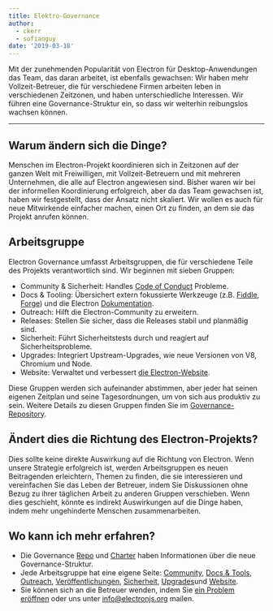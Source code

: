 ```yaml
---
title: Elektro-Governance
author:
  - ckerr
  - sofianguy
date: '2019-03-18'
---
```


Mit der zunehmenden Popularität von Electron für Desktop-Anwendungen das Team, das daran arbeitet, ist ebenfalls gewachsen: Wir haben mehr Vollzeit-Betreuer, die für verschiedene Firmen arbeiten leben in verschiedenen Zeitzonen, und haben unterschiedliche Interessen. Wir führen eine Governance-Struktur ein, so dass wir weiterhin reibungslos wachsen können.

---

## Warum ändern sich die Dinge?

Menschen im Electron-Projekt koordinieren sich in Zeitzonen auf der ganzen Welt mit Freiwilligen, mit Vollzeit-Betreuern und mit mehreren Unternehmen, die alle auf Electron angewiesen sind. Bisher waren wir bei der informellen Koordinierung erfolgreich, aber da das Team gewachsen ist, haben wir festgestellt, dass der Ansatz nicht skaliert. Wir wollen es auch für neue Mitwirkende einfacher machen, einen Ort zu finden, an dem sie das Projekt anrufen können.

## Arbeitsgruppe

Electron Governance umfasst Arbeitsgruppen, die für verschiedene Teile des Projekts verantwortlich sind. Wir beginnen mit sieben Gruppen:
 * Community & Sicherheit: Handles [Code of Conduct](https://github.com/electron/governance/blob/master/CODE_OF_CONDUCT.md) Probleme.
 * Docs & Tooling: Übersichert extern fokussierte Werkzeuge (z.B. [Fiddle](https://electronjs.org/fiddle), [Forge](https://electronforge.io/)) und die Electron [Dokumentation](https://electronjs.org/docs).
 * Outreach: Hilft die Electron-Community zu erweitern.
 * Releases: Stellen Sie sicher, dass die Releases stabil und planmäßig sind.
 * Sicherheit: Führt Sicherheitstests durch und reagiert auf Sicherheitsprobleme.
 * Upgrades: Integriert Upstream-Upgrades, wie neue Versionen von V8, Chromium und Node.
 * Website: Verwaltet und verbessert [die Electron-Website](https://electronjs.org/).

Diese Gruppen werden sich aufeinander abstimmen, aber jeder hat seinen eigenen Zeitplan und seine Tagesordnungen, um von sich aus produktiv zu sein. Weitere Details zu diesen Gruppen finden Sie im [Governance-Repository](https://github.com/electron/governance/blob/master/README.md).

## Ändert dies die Richtung des Electron-Projekts?

Dies sollte keine direkte Auswirkung auf die Richtung von Electron. Wenn unsere Strategie erfolgreich ist, werden Arbeitsgruppen es neuen Beitragenden erleichtern, Themen zu finden, die sie interessieren und vereinfachen Sie das Leben der Betreuer, indem Sie Diskussionen ohne Bezug zu ihrer täglichen Arbeit zu anderen Gruppen verschieben. Wenn dies geschieht, könnte es indirekt Auswirkungen auf die Dinge haben, indem mehr ungehinderte Menschen zusammenarbeiten.

## Wo kann ich mehr erfahren?

 * Die Governance [Repo](https://github.com/electron/governance/) und [Charter](https://github.com/electron/governance/tree/master/charter) haben Informationen über die neue Governance-Struktur.
 * Jede Arbeitsgruppe hat eine eigene Seite: [Community](https://github.com/electron/governance/tree/master/wg-community-safety), [Docs & Tools](https://github.com/electron/governance/tree/master/wg-docs-tools), [Outreach](https://github.com/electron/governance/tree/master/wg-outreach), [Veröffentlichungen](https://github.com/electron/governance/tree/master/wg-releases), [Sicherheit](https://github.com/electron/governance/tree/master/wg-security), [Upgrades](https://github.com/electron/governance/tree/master/wg-upgrades)und [Website](https://github.com/electron/governance/tree/master/wg-website).
 * Sie können sich an die Betreuer wenden, indem Sie [ein Problem eröffnen](https://github.com/electron/governance/issues) oder uns unter [info@electronjs.org](mailto:info@electronjs.org) mailen.
